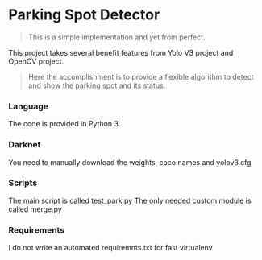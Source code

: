 # Parking Spot Detector

> This is a simple implementation and yet from perfect.
 
This project takes several benefit features from Yolo V3 project and OpenCV project.

> Here the accomplishment is to provide a flexible algorithm to detect and show the parking spot and its status. 

### Language
The code is provided in Python 3.

### Darknet
You need to manually download the weights, coco.names and yolov3.cfg 

### Scripts
The main script is called test_park.py
The only needed custom module is called merge.py

### Requirements
I do not write an automated requiremnts.txt for fast virtualenv 
